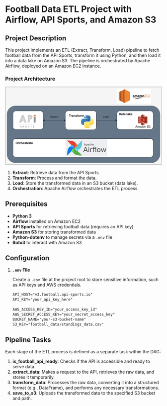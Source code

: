 # Football Data ETL Project with Airflow, API Sports, and Amazon S3

## Project Description

This project implements an ETL (Extract, Transform, Load) pipeline to fetch football data from the API Sports, transform it using Python, and then load it into a data lake on Amazon S3. The pipeline is orchestrated by Apache Airflow, deployed on an Amazon EC2 instance.

### Project Architecture

![Pipeline Diagram](architecture.drawio.png)

1. **Extract**: Retrieve data from the API Sports.
2. **Transform**: Process and format the data.
3. **Load**: Store the transformed data in an S3 bucket (data lake).
4. **Orchestration**: Apache Airflow orchestrates the ETL process.

## Prerequisites

- **Python 3**
- **Airflow** installed on Amazon EC2
- **API Sports** for retrieving football data (requires an API key)
- **Amazon S3** for storing transformed data
- **Python-dotenv** to manage secrets via a `.env` file
- **Boto3** to interact with Amazon S3

## Configuration

1. **`.env` File**

   Create a `.env` file at the project root to store sensitive information, such as API keys and AWS credentials.

   ```plaintext
   API_HOST="v3.football.api-sports.io"
   API_KEY="your_api_key_here"

   AWS_ACCESS_KEY_ID="your_access_key_id"
   AWS_SECRET_ACCESS_KEY="your_secret_access_key"
   BUCKET_NAME="your-s3-bucket-name"
   S3_KEY="football_data/standings_data.csv"
   ```

## Pipeline Tasks

Each stage of the ETL process is defined as a separate task within the DAG:

1. **is_football_api_ready**: Checks if the API is accessible and ready to serve data.
2. **extract_data**: Makes a request to the API, retrieves the raw data, and stores it temporarily.
3. **transform_data**: Processes the raw data, converting it into a structured format (e.g., DataFrame), and performs any necessary transformations.
4. **save_to_s3**: Uploads the transformed data to the specified S3 bucket and path.

